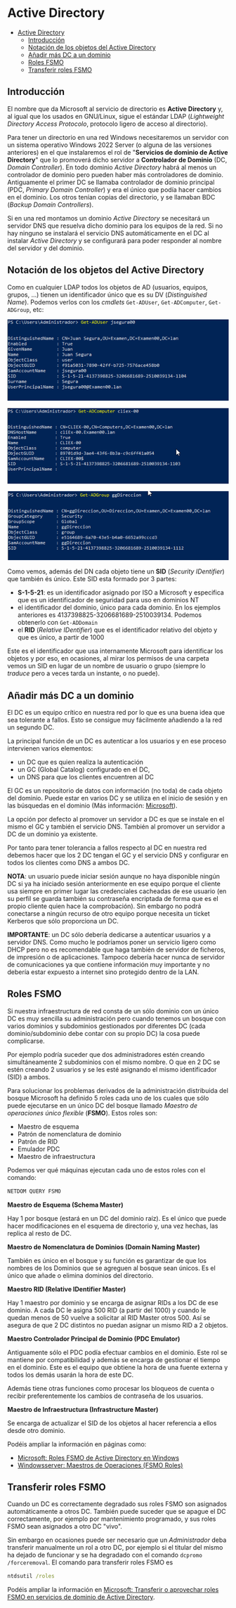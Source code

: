 # Active Directory
- [Active Directory](#active-directory)
  - [Introducción](#introducción)
  - [Notación de los objetos del Active Directory](#notación-de-los-objetos-del-active-directory)
  - [Añadir más DC a un dominio](#añadir-más-dc-a-un-dominio)
  - [Roles FSMO](#roles-fsmo)
  - [Transferir roles FSMO](#transferir-roles-fsmo)

## Introducción
El nombre que da Microsoft al servicio de directorio es **Active Directory** y, al igual que los usados en GNU/Linux, sigue el estándar LDAP (_Lightweight Directory Access Protocolo_, protocolo ligero de acceso al directorio).

Para tener un directorio en una red Windows necesitaremos un servidor con un sistema operativo Windows 2022 Server (o alguna de las versiones anteriores) en el que instalaremos el rol de "**Servicios de dominio de Active Directory**" que lo promoverá dicho servidor a **Controlador de Dominio** (DC, _Domain Controller_). En todo dominio _Active Directory_ habrá al menos un controlador de dominio pero pueden haber más controladores de dominio. Antiguamente el primer DC se llamaba controlador de dominio principal (PDC, _Primary Domain Controller_) y era el único que podía hacer cambios en el dominio. Los otros tenían copias del directorio, y se llamaban BDC (_Backup Domain Controllers_).

Si en una red montamos un dominio _Active Directory_ se necesitará un servidor DNS que resuelva dicho dominio para los equipos de la red. Si no hay ninguno se instalará el servicio DNS automáticamente en el DC al instalar _Active Directory_ y se configurará para poder responder al nombre del servidor y del dominio.

## Notación de los objetos del Active Directory
Como en cualquier LDAP todos los objetos de AD (usuarios, equipos, grupos, ...) tienen un identificador único que es su DV (_Distinguished Name_). Podemos verlos con los _cmdlets_ `Get-ADUser`, `Get-ADComputer`, `Get-ADGroup`, etc:

![Get-ADUser](media/Get-ADUser.png)

![Get-ADComputer](media/Get_ADComputer.png)

![Get-ADGroup](media/Get_ADGroup.png)

Como vemos, además del DN cada objeto tiene un **SID** (_Security IDentifier_) que también és único. Este SID esta formado por 3 partes:
- **S-1-5-21**: es un identificador asignado por ISO a Microsoft y especifica que es un identificador de seguridad para uso en dominios NT
- el identificador del dominio, único para cada dominio. En los ejemplos anteriores es 4137398825-3206681689-2510039134. Podemos obtenerlo con  `Get-ADDomain`
- el **RID** (_Relative IDentifier_) que es el identificador relativo del objeto y que es único, a partir de 1000

Este es el identificador que usa internamente Microsoft para identificar los objetos y por eso, en ocasiones, al mirar los permisos de una carpeta vemos un SID en lugar de un nombre de usuario o grupo (siempre lo _traduce_ pero a veces tarda un instante, o no puede).

## Añadir más DC a un dominio
El DC es un equipo crítico en nuestra red por lo que es una buena idea que sea tolerante a fallos. Esto se consigue muy fácilmente añadiendo a la red un segundo DC.

La principal función de un DC es autenticar a los usuarios y en ese proceso intervienen varios elementos:
- un DC que es quien realiza la autenticación
- un GC (Global Catalog) configurado en el DC,
- un DNS para que los clientes encuentren al DC

El GC es un repositorio de datos con información (no toda) de cada objeto del dominio. Puede estar en varios DC y se utiliza en el inicio de sesión y en las búsquedas en el dominio (Más información: [Microsoft](https://social.technet.microsoft.com/wiki/contents/articles/16637.catalogo-global-global-catalog-conceptos-y-funciones-es-es.aspx)).

La opción por defecto al promover un servidor a DC es que se instale en el mismo el GC y también el servicio DNS. También al promover un servidor a DC de un dominio ya existente. 

Por tanto para tener tolerancia a fallos respecto al DC en nuestra red debemos hacer que los 2 DC tengan el GC y el servicio DNS y configurar en todos los clientes como DNS a ambos DC.

**NOTA**: un usuario puede iniciar sesión aunque no haya disponible ningún DC si ya ha iniciado sesión anteriormente en ese equipo porque el cliente usa siempre en primer lugar las credenciales cacheadas de ese usuario (en su perfil se guarda también su contraseña encriptada de forma que es el propio cliente quien hace la comprobación). Sin embargo no podrá conectarse a ningún recurso de otro equipo porque necesita un ticket Kerberos que sólo proporciona un DC.

**IMPORTANTE**: un DC sólo debería dedicarse a autenticar usuarios y a servidor DNS. Como mucho le podríamos poner un servicio ligero como DHCP pero no es recomendable que haga también de servidor de ficheros, de impresión o de aplicaciones. Tampoco debería hacer nunca de servidor de comunicaciones ya que contiene información muy importante y no debería estar expuesto a internet sino protegido dentro de la LAN.

## Roles FSMO
Si nuestra infraestructura de red consta de un sólo dominio con un único DC es muy sencilla su administración pero cuando tenemos un bosque con varios dominios y subdominios gestionados por diferentes DC (cada dominio/subdominio debe contar con su propio DC) la cosa puede complicarse.

Por ejemplo podría suceder que dos administradores estén creando simultáneamente 2 subdominios con el mismo nombre. O que en 2 DC se estén creando 2 usuarios y se les esté asignando el mismo identificador (SID) a ambos.

Para solucionar los problemas derivados de la administración distribuida del bosque Microsoft ha definido 5 roles cada uno de los cuales que sólo puede ejecutarse en un único DC del bosque llamado _Maestro de operaciones único flexible_ (**FSMO**). Estos roles son:
- Maestro de esquema
- Patrón de nomenclatura de dominio
- Patrón de RID
- Emulador PDC
- Maestro de infraestructura

Podemos ver qué máquinas ejecutan cada uno de estos roles con el comando:
```cmd
NETDOM QUERY FSMO
```

**Maestro de Esquema (Schema Master)**

Hay 1 por bosque (estará en un DC del dominio raíz). Es el único que puede hacer modificaciones en el esquema de directorio y, una vez hechas, las replica al resto de DC.

**Maestro de Nomenclatura de Dominios (Domain Naming Master)**

También es único en el bosque y su función es garantizar de que los nombres de los Dominios que se agreguen al bosque sean únicos. Es el único que añade o elimina dominios del directorio.

**Maestro RID (Relative IDentifier Master)**

Hay 1 maestro por dominio y se encarga de asignar RIDs a los DC de ese dominio. A cada DC le asigna 500 RID (a partir del 1000) y cuando le quedan menos de 50 vuelve a solicitar al RID Master otros 500. Así se asegura de que 2 DC distintos no puedan asignar un mismo RID a 2 objetos.

**Maestro Controlador Principal de Dominio (PDC Emulator)**

Antiguamente sólo el PDC podía efectuar cambios en el dominio. Este rol se mantiene por compatibilidad y además se encarga de gestionar el tiempo en el dominio. Este es el equipo que obtiene la hora de una fuente externa y todos los demás usarán la hora de este DC.

Además tiene otras funciones como procesar los bloqueos de cuenta o recibir preferentemente los cambios de contraseña de los usuarios.

**Maestro de Infraestructura (Infrastructure Master)**

Se encarga de actualizar el SID de los objetos al hacer referencia a ellos desde otro dominio.

Podéis ampliar la información en páginas como:
- [Microsoft: Roles FSMO de Active Directory en Windows](https://docs.microsoft.com/es-es/troubleshoot/windows-server/identity/fsmo-roles)
- [Windowsserver: Maestros de Operaciones (FSMO Roles)](https://windowserver.wordpress.com/2011/05/10/maestros-de-operaciones-fsmo-roles-parte-1/)

## Transferir roles FSMO
Cuando un DC es correctamente degradado sus roles FSMO son asignados automáticamente a otros DC. También puede suceder que se apague el DC correctamente, por ejemplo por mantenimiento programado, y sus roles FSMO sean asignados a otro DC "vivo".

Sin embargo en ocasiones puede ser necesario que un _Administrador_ deba transferir manualmente un rol a otro DC, por ejemplo si el titular del mismo ha dejado de funcionar y se ha degradado con el comando `dcpromo /forceremoval`. El comando para transferir roles FSMO es
```cmd
ntdsutil /roles
```

Podéis ampliar la información en [Microsoft: Transferir o aprovechar roles FSMO en servicios de dominio de Active Directory](https://docs.microsoft.com/es-es/troubleshoot/windows-server/identity/transfer-or-seize-fsmo-roles-in-ad-ds).